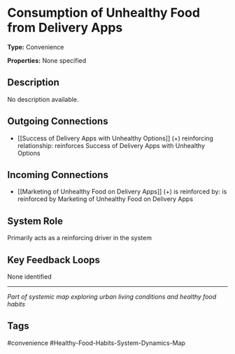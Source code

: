 # Consumption of Unhealthy Food from Delivery Apps

**Type:** Convenience

**Properties:** None specified

## Description
No description available.

## Outgoing Connections
- [[Success of Delivery Apps with Unhealthy Options]] (+) reinforcing relationship: reinforces Success of Delivery Apps with Unhealthy Options

## Incoming Connections
- [[Marketing of Unhealthy Food on Delivery Apps]] (+) is reinforced by: is reinforced by Marketing of Unhealthy Food on Delivery Apps

## System Role
Primarily acts as a reinforcing driver in the system

## Key Feedback Loops
None identified

---
*Part of systemic map exploring urban living conditions and healthy food habits*

## Tags
#convenience #Healthy-Food-Habits-System-Dynamics-Map
